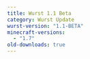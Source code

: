```yaml
---
title: Wurst 1.1 Beta
category: Wurst Update
wurst-version: "1.1-BETA"
minecraft-versions:
  - "1.7"
old-downloads: true
---
```

